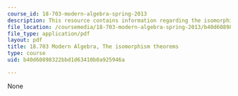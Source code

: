 ```yaml
---
course_id: 18-703-modern-algebra-spring-2013
description: This resource contains information regarding the isomorphism theorems.
file_location: /coursemedia/18-703-modern-algebra-spring-2013/b40d60898322bbd1d63410b0a925946a_MIT18_703S13_pra_l_10.pdf
file_type: application/pdf
layout: pdf
title: 18.703 Modern Algebra, The isomorphism theorems
type: course
uid: b40d60898322bbd1d63410b0a925946a

---
```

None
